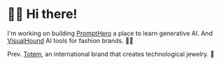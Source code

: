 # 👋🏼 Hi there!

I'm working on building [PromptHero](https://prompthero.com) a place to learn generative AI. 
And [VisualHound](https://visualhound.com/) AI tools for fashion brands. 🤖🎨


Prev. [Totem](https://www.tot-em.com/en/), an international brand that creates technological jewelry. 💍

